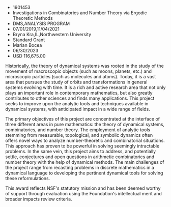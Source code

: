 
* 1901453
* Investigations in Combinatorics and Number Theory via Ergodic Theoretic Methods
* DMS,ANALYSIS PROGRAM
* 07/01/2019,11/04/2021
* Bryna Kra,IL,Northwestern University
* Standard Grant
* Marian Bocea
* 06/30/2023
* USD 116,675.00

Historically, the theory of dynamical systems was rooted in the study of the
movement of macroscopic objects (such as moons, planets, etc.) and microscopic
particles (such as molecules and atoms). Today, it is a vast area that pursues
the study of orbits and transformations in general systems evolving with time.
It is a rich and active research area that not only plays an important role in
contemporary mathematics, but also greatly contributes to other sciences and
finds many applications. This project seeks to improve upon the analytic tools
and techniques available in dynamical systems, with anticipated impact in a wide
range of fields.

The primary objectives of this project are concentrated at the interface of
three different areas in pure mathematics: the theory of dynamical systems,
combinatorics, and number theory. The employment of analytic tools stemming from
measurable, topological, and symbolic dynamics often offers novel ways to
analyze number-theoretic and combinatorial situations. This approach has proven
to be powerful in solving seemingly intractable problems. In the same vein, this
project aims to address, and potentially settle, conjectures and open questions
in arithmetic combinatorics and number theory with the help of dynamical
methods. The main challenges of the project range from recasting problems in
discrete mathematics in a dynamical language to developing the pertinent
dynamical tools for solving these reformulations.

This award reflects NSF's statutory mission and has been deemed worthy of
support through evaluation using the Foundation's intellectual merit and broader
impacts review criteria.

